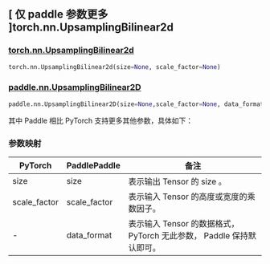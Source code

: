 ## [ 仅 paddle 参数更多 ]torch.nn.UpsamplingBilinear2d

### [torch.nn.UpsamplingBilinear2d](https://pytorch.org/docs/stable/generated/torch.nn.UpsamplingBilinear2d.html?highlight=upsamplingbilinear2d#torch.nn.UpsamplingBilinear2d)

```python
torch.nn.UpsamplingBilinear2d(size=None, scale_factor=None)
```

### [paddle.nn.UpsamplingBilinear2D](https://www.paddlepaddle.org.cn/documentation/docs/zh/develop/api/paddle/nn/UpsamplingBilinear2D_cn.html)

```python
paddle.nn.UpsamplingBilinear2D(size=None,scale_factor=None, data_format='NCHW',name=None)
```

其中 Paddle 相比 PyTorch 支持更多其他参数，具体如下：
### 参数映射
| PyTorch       | PaddlePaddle | 备注                                                   |
| ------------- | ------------ | ------------------------------------------------------ |
| size          | size         | 表示输出 Tensor 的 size 。                                     |
| scale_factor           | scale_factor            | 表示输入 Tensor 的高度或宽度的乘数因子。               |
| -           | data_format           | 表示输入 Tensor 的数据格式， PyTorch 无此参数， Paddle 保持默认即可。               |

